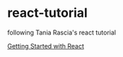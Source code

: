 # react-tutorial

following Tania Rascia's react tutorial 

[Getting Started with React](https://www.taniarascia.com/getting-started-with-react/)
